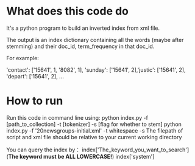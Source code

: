 # What does this code do

It's a python program to build an inverted index from xml file.

The output is an index dictionary containing all the words (maybe after stemming) and their doc_id, term_frequency in that doc_id.

For example:

'contact': ['15641', 1, '8082', 1], 'sunday': ['15641', 2],'justic': ['15641', 2], 'depart': ['15641', 2], ...

# How to run

Run this code in command line using:
python index.py -f [path_to_collection] -t [tokenizer] -s [flag for whether to stem]
python index.py -f '20newsgroups-initial.xml' -t whitespace -s
The filepath of script and xml file should be relative to your current working directory

You can query the index by： index['The_keyword_you_want_to_search'] (**The keyword must be ALL LOWERCASE!**)
index['system']